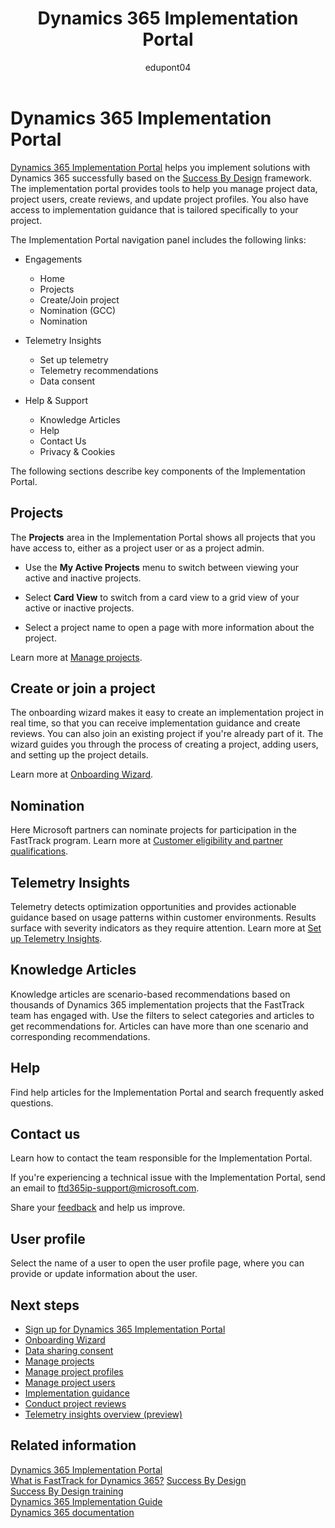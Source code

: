 ﻿---
title: Dynamics 365 Implementation Portal
description: Learn about the implementation portal and how it can help you implement solutions that include Dynamics 365.
ms.date: 04/17/2024
ms.topic: conceptual
author: edupont04
ms.author: edupont
ms.reviewer: edupont
ms.custom: bap-template
---

# Dynamics 365 Implementation Portal

[Dynamics 365 Implementation Portal](https://aka.ms/D365ImplementationPortal) helps you implement solutions with Dynamics 365 successfully based on the [Success By Design](../implementation-guide/success-by-design.md) framework. The implementation portal provides tools to help you manage project data, project users, create reviews, and update project profiles. You also have access to implementation guidance that is tailored specifically to your project.  

The Implementation Portal navigation panel includes the following links:

* Engagements

  * Home
  * Projects
  * Create/Join project
  * Nomination (GCC)
  * Nomination

* Telemetry Insights
  * Set up telemetry
  * Telemetry recommendations
  * Data consent

* Help & Support

  * Knowledge Articles
  * Help
  * Contact Us
  * Privacy & Cookies

The following sections describe key components of the Implementation Portal.

## Projects

The **Projects** area in the Implementation Portal shows all projects that you have access to, either as a project user or as a project admin.

* Use the **My Active Projects** menu to switch between viewing your active and inactive projects.

* Select **Card View** to switch from a card view to a grid view of your active or inactive projects.

* Select a project name to open a page with more information about the project.

Learn more at [Manage projects](manage-projects.md).

## Create or join a project

The onboarding wizard makes it easy to create an implementation project in real time, so that you can receive implementation guidance and create reviews. You can also join an existing project if you're already part of it. The wizard guides you through the process of creating a project, adding users, and setting up the project details.  

Learn more at [Onboarding Wizard](onboard-project.md).

## Nomination

Here Microsoft partners can nominate projects for participation in the FastTrack program. Learn more at [Customer eligibility and partner qualifications](../fasttrack/eligibility.md).

## Telemetry Insights

Telemetry detects optimization opportunities and provides actionable guidance based on usage patterns within customer environments. Results surface with severity indicators as they require attention. Learn more at [Set up Telemetry Insights](telemetry-insights.md).  

## Knowledge Articles

Knowledge articles are scenario-based recommendations based on thousands of Dynamics 365 implementation projects that the FastTrack team has engaged with. Use the filters to select categories and articles to get recommendations for. Articles can have more than one scenario and corresponding recommendations.  

## Help

Find help articles for the Implementation Portal and search frequently asked questions.

## Contact us

Learn how to contact the team responsible for the Implementation Portal.

If you're experiencing a technical issue with the Implementation Portal, send an email to [ftd365ip-support@microsoft.com](mailto:ftd365ip-support@microsoft.com?subject=Message%20from%20FastTrack%20implementation%20portal).

Share your [feedback](https://forms.office.com/Pages/ResponsePage.aspx?id=v4j5cvGGr0GRqy180BHbR_Ewbgf8ymFCg_C2Y4qT3fdUNzhPQjFXV1M3Q0xXTU05SjVZTDMxR1o1Ni4u&origin=Invitation&channel=0) and help us improve.

## User profile

Select the name of a user to open the user profile page, where you can provide or update information about the user.

## Next steps

* [Sign up for Dynamics 365 Implementation Portal](sign-up.md)
* [Onboarding Wizard](onboard-project.md)
* [Data sharing consent](data-sharing-consent.md)
* [Manage projects](manage-projects.md)
* [Manage project profiles](manage-projects.md#project-profile)
* [Manage project users](manage-projects.md#admin)  
* [Implementation guidance](manage-projects.md#implementation-guidance)
* [Conduct project reviews](conduct-project-reviews.md)  
* [Telemetry insights overview (preview)](telemetry-insights.md)  

## Related information

[Dynamics 365 Implementation Portal](overview.md)  
[What is FastTrack for Dynamics 365?](../fasttrack/overview.md)
[Success By Design](../implementation-guide/success-by-design.md)  
[Success By Design training](/training/paths/use-success-design/)  
[Dynamics 365 Implementation Guide](https://www.d365implementationguide.com/books/asvr/#p=i)  
[Dynamics 365 documentation](/dynamics365/index)  
